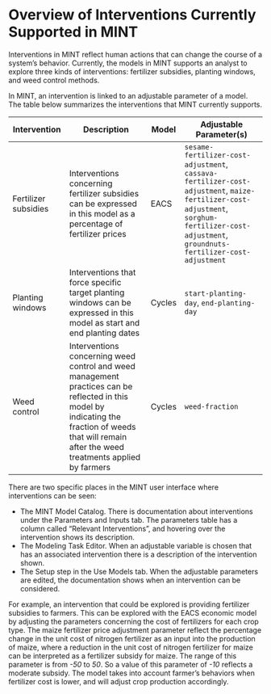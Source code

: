 # Overview of Interventions Currently Supported in MINT

Interventions in MINT reflect human actions that can change the course of a system’s behavior. Currently, the models in MINT supports an analyst to explore three kinds of interventions: fertilizer subsidies, planting windows, and weed control methods.

In MINT, an intervention is linked to an adjustable parameter of a model. The table below summarizes the interventions that MINT currently supports.

| **Intervention** | **Description** | **Model** | **Adjustable Parameter(s)** |
|----------------------|------------------------------------------------------------------------------------------------------------------------------------------------------------------------------------------------------|--------|------------------------------------------------------------------------------------------------------------------------------------------------------------------------------------|
| Fertilizer subsidies | Interventions concerning fertilizer subsidies can be expressed in this model as a percentage of fertilizer prices | EACS | `sesame-fertilizer-cost-adjustment`, `cassava-fertilizer-cost-adjustment`, `maize-fertilizer-cost-adjustment`, `sorghum-fertilizer-cost-adjustment`, `groundnuts-fertilizer-cost-adjustment` |
| Planting windows | Interventions that force specific target planting windows can be expressed in this model as start and end planting dates | Cycles | `start-planting-day`, `end-planting-day` |
| Weed control | Interventions concerning weed control and weed management practices can be reflected in this model by indicating the fraction of weeds that will remain after the weed treatments applied by farmers | Cycles | `weed-fraction` |

There are two specific places in the MINT user interface where interventions can be seen:

 * The MINT Model Catalog. There is documentation about interventions under the Parameters and Inputs tab. The parameters table has a column called “Relevant Interventions”, and hovering over the intervention shows its description.
 * The Modeling Task Editor. When an adjustable variable is chosen that has an associated intervention there is a description of the intervention shown.
 * The Setup step in the Use Models tab. When the adjustable parameters are edited, the documentation shows when an intervention can be considered.

For example, an intervention that could be explored is providing fertilizer subsidies to farmers. This can be explored with the EACS economic model by adjusting the parameters concerning the cost of fertilizers for each crop type. The maize fertilizer price adjustment parameter reflect the percentage change in the unit cost of nitrogen fertilizer as an input into the production of maize, where a reduction in the unit cost of nitrogen fertilizer for maize can be interpreted as a fertilizer subsidy for maize. The range of this parameter is from *-50* to *50*. So a value of this parameter of *-10* reflects a moderate subsidy. The model takes into account farmer’s behaviors when fertilizer cost is lower, and will adjust crop production accordingly.
